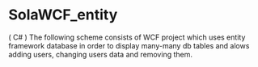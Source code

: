 # SolaWCF_entity
( C# ) The following scheme consists of WCF project which uses entity framework database in order to display many-many db tables and alows adding users, changing users data and removing them.

